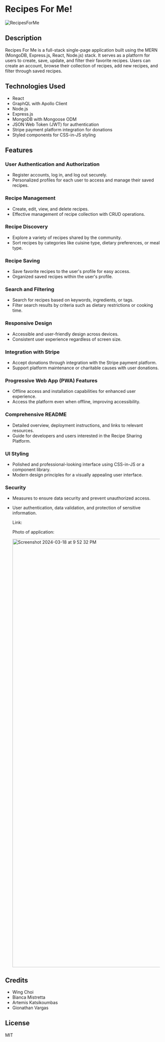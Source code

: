 # Recipes For Me!

![RecipesForMe](https://github.com/wchoi888/Recipe/assets/142269375/99caa05b-eed2-438c-9fc1-8c2976dc3d34)

## Description

Recipes For Me is a full-stack single-page application built using the MERN (MongoDB, Express.js, React, Node.js) stack. It serves as a platform for users to create, save, update, and filter their favorite recipes. Users can create an account, browse their collection of recipes, add new recipes, and filter through saved recipes.

## Technologies Used

- React
- GraphQL with Apollo Client
- Node.js
- Express.js
- MongoDB with Mongoose ODM
- JSON Web Token (JWT) for authentication
- Stripe payment platform integration for donations
- Styled components for CSS-in-JS styling

## Features

### User Authentication and Authorization

- Register accounts, log in, and log out securely.
- Personalized profiles for each user to access and manage their saved recipes.

### Recipe Management

- Create, edit, view, and delete recipes.
- Effective management of recipe collection with CRUD operations.

### Recipe Discovery

- Explore a variety of recipes shared by the community.
- Sort recipes by categories like cuisine type, dietary preferences, or meal type.

### Recipe Saving

- Save favorite recipes to the user's profile for easy access.
- Organized saved recipes within the user's profile.

### Search and Filtering

- Search for recipes based on keywords, ingredients, or tags.
- Filter search results by criteria such as dietary restrictions or cooking time.

### Responsive Design

- Accessible and user-friendly design across devices.
- Consistent user experience regardless of screen size.

### Integration with Stripe

- Accept donations through integration with the Stripe payment platform.
- Support platform maintenance or charitable causes with user donations.

### Progressive Web App (PWA) Features

- Offline access and installation capabilities for enhanced user experience.
- Access the platform even when offline, improving accessibility.

### Comprehensive README

- Detailed overview, deployment instructions, and links to relevant resources.
- Guide for developers and users interested in the Recipe Sharing Platform.

### UI Styling

- Polished and professional-looking interface using CSS-in-JS or a component library.
- Modern design principles for a visually appealing user interface.

### Security

- Measures to ensure data security and prevent unauthorized access.
- User authentication, data validation, and protection of sensitive information.

  Link:

  Photo of application:

  <img width="1394" alt="Screenshot 2024-03-18 at 9 52 32 PM" src="https://github.com/wchoi888/Recipe/assets/142269375/3635a310-502a-409a-8d81-cecfff4a28cd">

## Credits

- Wing Choi
- Bianca Mistretta
- Artemis Katsikoumbas
- Gionathan Vargas

## License

MIT

